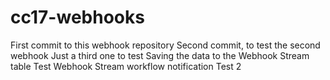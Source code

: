 # cc17-webhooks
First commit to this webhook repository
Second commit, to test the second webhook
Just a third one to test
Saving the data to the Webhook Stream table
Test Webhook Stream workflow notification
Test 2

